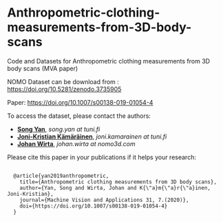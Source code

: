 # Anthropometric-clothing-measurements-from-3D-body-scans
Code and Datasets for Anthropometric clothing measurements from 3D body scans (MVA paper)

 NOMO Dataset can be download from : https://doi.org/10.5281/zenodo.3735905
  
 Paper: https://doi.org/10.1007/s00138-019-01054-4

To access the dataset, please contact the authors:
 - [**Song Yan**](https://scholar.google.com/citations?user=nmLU3wwAAAAJ&hl=en), _song.yan at tuni.fi_
 - [**Joni-Kristian Kämäräinen**](http://vision.cs.tut.fi/personal/JoniKamarainen/), _joni.kamarainen at tuni.fi_
 - [**Johan Wirta**](https://nomo3d.com), _johan.wirta at nomo3d.com_

Please cite this paper in your publications if it helps your research:
<pre><code>
  @article{yan2019anthropometric,
    title={Anthropometric clothing measurements from 3D body scans},
    author={Yan, Song and Wirta, Johan and K{\"a}m{\"a}r{\"a}inen, Joni-Kristian},
    journal={Machine Vision and Applications 31, 7.(2020)},
    doi={https://doi.org/10.1007/s00138-019-01054-4}
  }
</code></pre>
